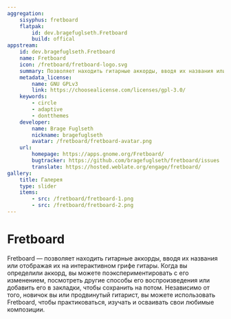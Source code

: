 ```yaml
---
aggregation:
    sisyphus: fretboard
    flatpak:
        id: dev.bragefuglseth.Fretboard
        build: offical
appstream:
    id: dev.bragefuglseth.Fretboard
    name: Fretboard
    icon: /fretboard/fretboard-logo.svg
    summary: Позволяет находить гитарные аккорды, вводя их названия или отображая их на интерактивном грифе гитары.
    metadata_license:
        name: GNU GPLv3
        link: https://choosealicense.com/licenses/gpl-3.0/
    keywords:
        - circle
        - adaptive
        - dontthemes
    developer:
        name: Brage Fuglseth
        nickname: bragefuglseth
        avatar: /fretboard/fretboard-avatar.png
    url:
        homepage: https://apps.gnome.org/Fretboard/
        bugtracker: https://github.com/bragefuglseth/fretboard/issues
        translate: https://hosted.weblate.org/engage/fretboard/
gallery:
    title: Галерея
    type: slider
    items:
        - src: /fretboard/fretboard-1.png
        - src: /fretboard/fretboard-2.png
---
```


# Fretboard

Fretboard — позволяет находить гитарные аккорды, вводя их названия или отображая их на интерактивном грифе гитары. Когда вы определили аккорд, вы можете поэкспериментировать с его изменением, посмотреть другие способы его воспроизведения или добавить его в закладки, чтобы сохранить на потом. Независимо от того, новичок вы или продвинутый гитарист, вы можете использовать Fretboard, чтобы практиковаться, изучать и осваивать свои любимые композиции.

<AGWGallery />
<!--@include: @apps/_parts/install/content-repo.md-->
<!--@include: @apps/_parts/install/content-flatpak.md-->
